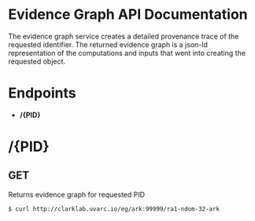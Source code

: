 # Evidence Graph API Documentation 

The evidence graph service creates a detailed provenance trace of the requested identifier. The returned evidence graph is a json-ld representation of the computations and inputs that went into creating the requested object. 


# Endpoints
 - **/{PID}**


# /{PID}

## GET

Returns evidence graph for requested PID

```console
$ curl http://clarklab.uvarc.io/eg/ark:99999/ra1-ndom-32-ark 
```
